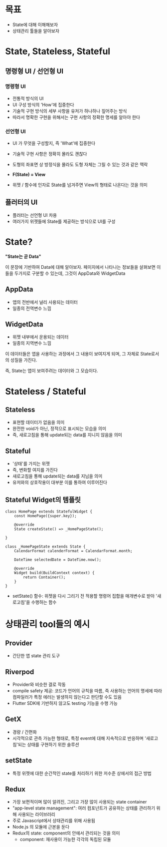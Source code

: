 # 목표

- State에 대해 이해해보자
- 상태관리 툴들을 알아보자

# State, Stateless, Stateful

## 명령형 UI / 선언형 UI

### 명령형 UI

- 전통적 방식의 UI
- UI 구성 방식의 'How'에 집중한다
- 기술적 구현 방식의 세부 사항을 유저가 하나하나 짚어주는 방식
- 따라서 명확한 구현을 위해서는 구현 사항의 정확한 명세를 알아야 한다

### 선언형 UI

- UI 가 무엇을 구성할지, 즉 'What'에 집중한다
- 기술적 구현 사항은 정확히 몰라도 괜찮다
- 도형의 좌표면 상 방정식을 몰라도 도형 자체는 그릴 수 있는 것과 같은 맥락

- **F(State) = View**
- 위젯 / 함수에 인자로 State를 넘겨주면 View의 형태로 나온다는 것을 의미

## 플러터의 UI

- 플러터는 선언형 UI 차용
- 여러가지 위젯들에 State를 제공하는 방식으로 UI를 구성

# State?

**"State는 곧 Data"**

이 문장에 기반하여 Data에 대해 알아보자.
페이지에서 나타나는 정보들을 살펴보면 이들을 두가지로 구분할 수 있는데, 그것이 AppData와 WidgetData
## AppData

- 앱의 전반에서 널리 사용되는 데이터
- 일종의 전역변수 느낌
## WidgetData

- 위젯 내부에서 운용되는 데이터
- 일종의 지역변수 느낌

이 데이터들은 앱을 사용하는 과정에서 그 내용이 보여지게 되며, 그 자체로 State로서의 성질을 가진다.

즉, State는 앱이 보여주려는 데이터와 그 모습이다.

# Stateless / Stateful

## Stateless

- 표현할 데이터가 없음을 의미
- 완전한 void가 아닌, 정적으로 표시되는 모습을 의미
- 즉, 새로고침을 통해 update되는 data를 지니지 않음을 의미

## Stateful

- '상태'를 가지는 위젯
- 즉, 변화할 여지를 가진다
- 새로고침을 통해 update되는 data를 지님을 의미
- 유저와의 상호작용이 대부분 이를 통하여 이루어진다

## Stateful Widget의 템플릿

```
class HomePage extends StatefulWidget {
	const HomePage({super.key});

	@override
	State createState() => _HomePageState();

}

class _HomePageState extends State {
	CalendarFormat calenderFormat = CalendarFormat.month;

	DateTime selectedDate = DateTime.now();

	@override
	Widget build(BuildContext context) {
		return Container();
	}
}
```

- setState() 함수: 위젯을 다시 그리기 전 적용할 명령어 집합을 매개변수로 받아 '새로고침'을 수행하는 함수


# 상태관리 tool들의 예시

## Provider

- 간단한 앱 state 관리 도구
## Riverpod

- Provider와 비슷한 결로 작동
- compile safety 제공: 코드가 언어의 규칙을 따름, 즉 사용하는 언어의 명세에 따라 컴파일러가 특정 에러는 발생하지 않는다고 판단할 수도 있음
- Flutter SDK에 기반하지 않고도 testing 기능을 수행 가능
## GetX

- 경량 / 간편화
- 시각적으로 관측 가능한 형태로, 특정 event에 대해 지속적으로 반응하며 '새로고침'되는 상태를 구현하기 위한 솔루션

## setState

- 특정 위젯에 대한 순간적인 state를 처리하기 위한 저수준 상에서의 접근 방법

## Redux

- 가장 보편적이며 많이 알려진, 그리고 가장 많이 사용되는 state container
- "app-level state management": 여러 컴포넌트가 공유하는 상태를 관리하기 위해 사용되는 라이브러리
- 주로 Javascript에서 상태관리를 위해 사용됨
- Node.js 의 모듈에 근본을 둔다
- Redux의 state: component의 안에서 관리되는 것을 의미
	- component: 재사용이 가능한 각각의 독립된 모듈